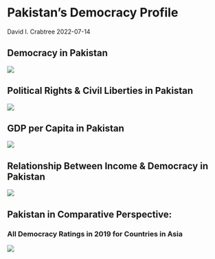 Pakistan’s Democracy Profile
================
David I. Crabtree
2022-07-14

## Democracy in Pakistan

![](C:\Users\David\Desktop\PROGRA~1\FILESA~1\DEMOCR~1\reports\PAKIST~1/figure-gfm/Demscore-1.png)<!-- -->

## Political Rights & Civil Liberties in Pakistan

![](C:\Users\David\Desktop\PROGRA~1\FILESA~1\DEMOCR~1\reports\PAKIST~1/figure-gfm/Political%20Rights%20&%20Civil%20Libs-1.png)<!-- -->

## GDP per Capita in Pakistan

![](C:\Users\David\Desktop\PROGRA~1\FILESA~1\DEMOCR~1\reports\PAKIST~1/figure-gfm/GDP%20per%20Capita-1.png)<!-- -->

## Relationship Between Income & Democracy in Pakistan

![](C:\Users\David\Desktop\PROGRA~1\FILESA~1\DEMOCR~1\reports\PAKIST~1/figure-gfm/Income%20&%20Dem-1.png)<!-- -->

## Pakistan in Comparative Perspective:

### All Democracy Ratings in 2019 for Countries in Asia

![](C:\Users\David\Desktop\PROGRA~1\FILESA~1\DEMOCR~1\reports\PAKIST~1/figure-gfm/Democracy%20in%20Comparative%20Perspective-1.png)<!-- -->
